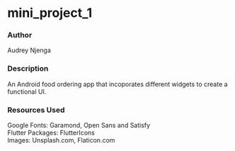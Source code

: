 # mini_project_1
### Author
 Audrey Njenga
### Description
An Android food ordering app that incoporates different widgets to create a functional UI.

### Resources Used
Google Fonts: Garamond, Open Sans and Satisfy <br>
Flutter Packages: FlutterIcons<br>
Images: Unsplash.com, Flaticon.com<br>

